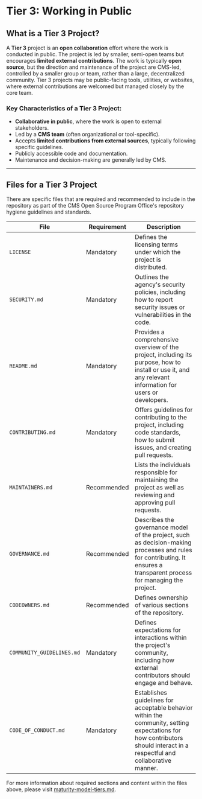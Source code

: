 # Tier 3: Working in Public

## What is a Tier 3 Project?

A **Tier 3** project is an **open collaboration** effort where the work is conducted in public. The project is led by smaller, semi-open teams but encourages **limited external contributions**. The work is typically **open source**, but the direction and maintenance of the project are CMS-led, controlled by a smaller group or team, rather than a large, decentralized community. Tier 3 projects may be public-facing tools, utilities, or websites, where external contributions are welcomed but managed closely by the core team.

### Key Characteristics of a Tier 3 Project:
- **Collaborative in public**, where the work is open to external stakeholders.
- Led by a **CMS team** (often organizational or tool-specific).
- Accepts **limited contributions from external sources**, typically following specific guidelines.
- Publicly accessible code and documentation.
- Maintenance and decision-making are generally led by CMS.

---

## Files for a Tier 3 Project

There are specific files that are required and recommended to include in the repository as part of the CMS Open Source Program Office's repository hygiene guidelines and standards.

| **File**              | **Requirement** | **Description**                                                                                             |
|-----------------------|-----------------|-------------------------------------------------------------------------------------------------------------|
| `LICENSE`             | Mandatory       | Defines the licensing terms under which the project is distributed. |
| `SECURITY.md`         | Mandatory       | Outlines the agency's security policies, including how to report security issues or vulnerabilities in the code. |
| `README.md`           | Mandatory       | Provides a comprehensive overview of the project, including its purpose, how to install or use it, and any relevant information for users or developers. |
| `CONTRIBUTING.md`     | Mandatory       | Offers guidelines for contributing to the project, including code standards, how to submit issues, and creating pull requests. |
| `MAINTAINERS.md`      | Recommended     | Lists the individuals responsible for maintaining the project as well as reviewing and approving pull requests. |
| `GOVERNANCE.md`       | Recommended     | Describes the governance model of the project, such as decision-making processes and rules for contributing. It ensures a transparent process for managing the project. |
| `CODEOWNERS.md`       | Recommended     | Defines ownership of various sections of the repository. |
| `COMMUNITY_GUIDELINES.md` | Mandatory   | Defines expectations for interactions within the project's community, including how external contributors should engage and behave. |
| `CODE_OF_CONDUCT.md`  | Mandatory       | Establishes guidelines for acceptable behavior within the community, setting expectations for how contributors should interact in a respectful and collaborative manner. |

For more information about required sections and content within the files above, please visit [maturity-model-tiers.md](https://github.com/DSACMS/repo-scaffolder/blob/main/maturity-model-tiers.md).
